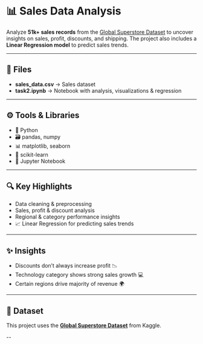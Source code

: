 

# 📊 Sales Data Analysis

Analyze **51k+ sales records** from the [Global Superstore Dataset](https://www.kaggle.com/datasets/apoorvaappz/global-super-store-dataset) to uncover insights on sales, profit, discounts, and shipping. The project also includes a **Linear Regression model** to predict sales trends.

---

## 📂 Files

* **sales\_data.csv** → Sales dataset
* **task2.ipynb** → Notebook with analysis, visualizations & regression

---

## ⚙️ Tools & Libraries

* 🐍 Python
* 🗃️ pandas, numpy
* 📊 matplotlib, seaborn
* 🤖 scikit-learn
* 📒 Jupyter Notebook

---

## 🔍 Key Highlights

* Data cleaning & preprocessing
* Sales, profit & discount analysis
* Regional & category performance insights
* 📈 Linear Regression for predicting sales trends

---

## ✨ Insights

* Discounts don’t always increase profit 📉
* Technology category shows strong sales growth 💻
* Certain regions drive majority of revenue 🌍

---

## 📜 Dataset

This project uses the **[Global Superstore Dataset](https://www.kaggle.com/datasets/apoorvaappz/global-super-store-dataset)** from Kaggle.

--
